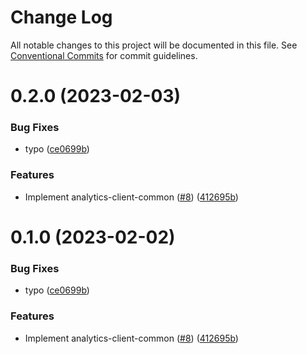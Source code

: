 # Change Log

All notable changes to this project will be documented in this file.
See [Conventional Commits](https://conventionalcommits.org) for commit guidelines.

# 0.2.0 (2023-02-03)


### Bug Fixes

* typo ([ce0699b](https://github.com/coxwave/coxwave-typescript/commit/ce0699b71484945c0dc437bbd5e9aea026887295))


### Features

* Implement analytics-client-common ([#8](https://github.com/coxwave/coxwave-typescript/issues/8)) ([412695b](https://github.com/coxwave/coxwave-typescript/commit/412695b11ed75722bba42e08d0544eb9aeab974a))





# 0.1.0 (2023-02-02)


### Bug Fixes

* typo ([ce0699b](https://github.com/coxwave/coxwave-typescript/commit/ce0699b71484945c0dc437bbd5e9aea026887295))


### Features

* Implement analytics-client-common ([#8](https://github.com/coxwave/coxwave-typescript/issues/8)) ([412695b](https://github.com/coxwave/coxwave-typescript/commit/412695b11ed75722bba42e08d0544eb9aeab974a))
